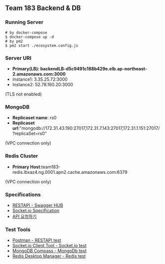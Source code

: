 ## Team 183 Backend & DB

### Running Server

~~~
# by docker-compose
$ docker-compose up -d
# by pm2
$ pm2 start ./ecosystem.config.js
~~~

### Server URI
* __Primary(LB): backendLB-d5c9491c188b429e.elb.ap-northeast-2.amazonaws.com:3000__   
* Instance1: 3.35.25.72:3000   
* Instance2: 52.78.160.20:3000   

(TLS not enabled)

### MongoDB
* __Replicaset name__: rs0  
* __Replicaset url__:"mongodb://172.31.43.190:27017,172.31.7.143:27017,172.31.1.151:27017/?replicaSet=rs0"  

(VPC connection only)

### Redis Cluster
* __Primary Host__:team183-redis.lbxaz4.ng.0001.apn2.cache.amazonaws.com:6379    

(VPC connection only)

### Specifications
* [RESTAPI - Swagger HUB](https://app.swaggerhub.com/apis/cyrojyro/swmteam-183/1.0.1#/)
* [Socket.io Specification](https://13.125.91.162/swmaestro/183-1/-/wikis/Socket.io-Specification)
* [API 요청하기](https://13.125.91.162/swmaestro/183-1/-/wikis/REST-API-%EC%9A%94%EC%B2%AD)

### Test Tools
* [Postman - RESTAPI test](https://www.postman.com/)
* [Socket.io Client Tool - Socket.io test](http://amritb.github.io/socketio-client-tool/)
* [MongoDB Compass - MongoDb test](https://www.mongodb.com/products/compass)
* [Redis Desktop Manager - Redis test](https://redisdesktop.com/)
